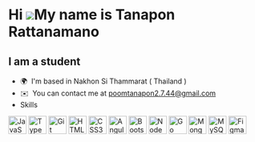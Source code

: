 Hi ![](https://user-images.githubusercontent.com/18350557/176309783-0785949b-9127-417c-8b55-ab5a4333674e.gif)My name is Tanapon Rattanamano
===========================================================================================================================================

I am a student
--------------

*   🌍  I'm based in Nakhon Si Thammarat ( Thailand )
*   ✉️  You can contact me at [poomtanapon2.7.44@gmail.com](mailto:poomtanapon2.7.44@gmail.com)
*    Skills

<p align="left">

 <img src="https://raw.githubusercontent.com/danielcranney/readme-generator/main/public/icons/skills/javascript-colored.svg" width="36" height="36" alt="JavaScript" />

 

<img src="https://raw.githubusercontent.com/danielcranney/readme-generator/main/public/icons/skills/typescript-colored.svg" width="36" height="36" alt="TypeScript"/>



<img src="https://raw.githubusercontent.com/danielcranney/readme-generator/main/public/icons/skills/git-colored.svg" width="36" height="36" alt="Git" />



<img src="https://raw.githubusercontent.com/danielcranney/readme-generator/main/public/icons/skills/html5-colored.svg" width="36" height="36" alt="HTML5" />




<img src="https://raw.githubusercontent.com/danielcranney/readme-generator/main/public/icons/skills/css3-colored.svg" width="36" height="36" alt="CSS3" />



<img src="https://raw.githubusercontent.com/danielcranney/readme-generator/main/public/icons/skills/angularjs-colored.svg" width="36" height="36" alt="Angular" />



<img src="https://raw.githubusercontent.com/danielcranney/readme-generator/main/public/icons/skills/bootstrap-colored.svg" width="36" height="36" alt="Bootstrap" />



<img src="https://raw.githubusercontent.com/danielcranney/readme-generator/main/public/icons/skills/nodejs-colored.svg" width="36" height="36" alt="NodeJS" />

 

<img src="https://raw.githubusercontent.com/danielcranney/readme-generator/main/public/icons/skills/go-colored.svg" width="36" height="36" alt="Go" />



<img src="https://raw.githubusercontent.com/danielcranney/readme-generator/main/public/icons/skills/mongodb-colored.svg" width="36" height="36" alt="MongoDB" />



 <img src="https://raw.githubusercontent.com/danielcranney/readme-generator/main/public/icons/skills/mysql-colored.svg" width="36" height="36" alt="MySQL" />

 
<a>
<img src="https://raw.githubusercontent.com/danielcranney/readme-generator/main/public/icons/skills/figma-colored.svg" width="36" height="36" alt="Figma" />
</a>

 
  
 </p>
                    
                

